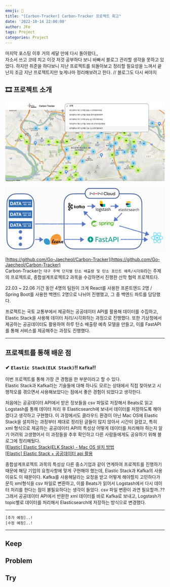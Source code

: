 ```yaml
---
emoji: 🌲
title: "[Carbon-Tracker] Carbon-Tracker 프로젝트 회고"
date: '2022-10-14 22:00:00'
author: JFe
tags: Project
categories: Project
---
```


마지막 포스팅 이후 거의 세달 만에 다시 돌아왔다,,  
자소서 쓰고 코테 치고 이것 저것 공부하다 보니 바빠서 블로그 관리할 생각을 못하고 있었다. 하지만 취준을 하다보니 지난 프로젝트를 되돌아보고 정리할 필요성을 느껴서 끝난지 조금 지난 프로젝트지만 늦게나마 정리해보려고 한다. // 블로그도 다시 써야지  

## 🎞 프로젝트 소개

![CT-main.png](CT-main.png)

![CT-structure.png](../daily-22-1/CT-structure.png)

[https://github.com/Go-Jaecheol/Carbon-Tracker](https://github.com/Go-Jaecheol/Carbon-Tracker)  
Carbon-Tracker는 `대구 주택 단지별 탄소 배출량 및 탄소 포인트 예측/시각화`라는 주제의 프로젝트로, 종합설계프로젝트2 과목을 수강하면서 진행한 산학 협력 프로젝트다.  

22.03 ~ 22.06 기간 동안 4명의 팀원이 크게 React를 사용한 프론트엔드 2명 / Spring Boot를 사용한 백엔드 2명으로 나뉘어 진행했고, 그 중 백엔드 파트를 담당했다.  

프로젝트는 국토 교통부에서 제공하는 공공데이터 API를 활용해 데이터를 수집하고, Elastic Stack을 사용해 데이터 처리/시각화하는 과정으로 진행했다. 또한 기상청에서 제공하는 공공데이터도 활용하여 하루 탄소 배출량 예측 모델을 만들고, 이를 FastAPI를 통해 서비스를 제공해주는 과정도 진행했다.  

---

## 프로젝트를 통해 배운 점

### ✔ `Elastic Stack(ELK Stack)`‼ `Kafka`‼  
이번 프로젝트를 통해 가장 큰 경험을 한 부분이라고 할 수 있다.  
Elastic Stack과 Kafka라는 기술들에 대해 하나도 모르는 상태에서 직접 찾아보고 시행착오를 겪으면서 사용해보았다는 점에서 좋은 경험이 되었다고 생각한다.  

처음에는 공공데이터 API에서 받은 정보들을 csv 파일로 저장해서 Beats로 읽고 Logstash를 통해 데이터 처리 후 Elasticsearch에 보내서 데이터를 저장하도록 해야겠다고 생각하고 구현했다. 이 과정에서도 클라우드 환경이 아닌 Mac OS에 Elastic Stack을 설치하는 과정부터 제대로 정리된 글들이 많지 않아서 시간이 걸렸고, 특히 xml 형식으로 제공하는 공공데이터 API의 특성상 어떻게 데이터를 처리해야 하는지 알기 어려워 고생했어서 이 과정들을 추후 확인하고 다른 사람들에게도 공유하기 위해 블로그에 정리해뒀다.  
[[Elastic] Elastic Stack(ELK Stack) - Mac OS 설치 방법](https://jfelog.netlify.app/elastic-mac-install/)  
[[Elastic] Elastic Stack + 공공데이터 api 활용](https://jfelog.netlify.app/elastic-open-data-api/)  

종합설계프로젝트 과목의 특성상 다른 중소기업과 같이 연계하여 프로젝트를 진행하기 때문에 해당 기업의 요청사항에 맞게 구현해야 했는데, Elastic Stack과 Kafka의 사용 이유도 이 때문이다. Kafka를 사용해달라는 요청을 받고 어떻게 해야할지 고민하다가 문득 xml형식을 csv 파일로 변환하고, 이를 Beats가 읽어서 Logstash에서 다시 데이터 처리를 한다는 점이 불필요하다는 생각이 들었다. csv 파일 변환이 과연 필요할까..??  
그래서 공공데이터 API에서 반환한 xml 데이터를 바로 Kafka로 보내고, Logstash가 topic별로 데이터를 처리해서 Elasticsearch에 저장하는 방식으로 변경했다.  

---

`[추가 예정]..!`  
`[수정 예정]..!`  

---

## Keep

## Problem

## Try



```toc
```